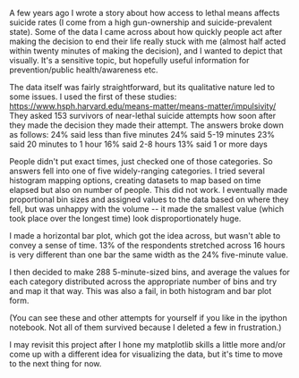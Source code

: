 A few years ago I wrote a story about how access to lethal means affects suicide rates (I come from a high gun-ownership and suicide-prevalent state). Some of the data I came across about how quickly people act after making the decision to end their life really stuck with me (almost half acted within twenty minutes of making the decision), and I wanted to depict that visually. It's a sensitive topic, but hopefully useful information for prevention/public health/awareness etc.

The data itself was fairly straightforward, but its qualitative nature led to some issues. I used the first of these studies:
https://www.hsph.harvard.edu/means-matter/means-matter/impulsivity/
They asked 153 survivors of near-lethal suicide attempts how soon after they made the decision they made their attempt. The answers broke down as follows:
24% said less than five minutes
24% said 5-19 minutes
23% said 20 minutes to 1 hour
16% said 2-8 hours
13% said 1 or more days

People didn't put exact times, just checked one of those categories. So answers fell into one of five widely-ranging categories. I tried several histogram mapping options, creating datasets to map based on time elapsed but also on number of people. This did not work. I eventually made proportional bin sizes and assigned values to the data based on where they fell, but was unhappy with the volume -- it made the smallest value (which took place over the longest time) look disproportionately huge.

I made a horizontal bar plot, which got the idea across, but wasn't able to convey a sense of time. 13% of the respondents stretched across 16 hours is very different than one bar the same width as the 24% five-minute value.

I then decided to make 288 5-minute-sized bins, and average the values for each category distributed across the appropriate number of bins and try and map it that way. This was also a fail, in both histogram and bar plot form.

(You can see these and other attempts for yourself if you like in the ipython notebook. Not all of them survived because I deleted a few in frustration.)

I may revisit this project after I hone my matplotlib skills a little more and/or come up with a different idea for visualizing the data, but it's time to move to the next thing for now.
